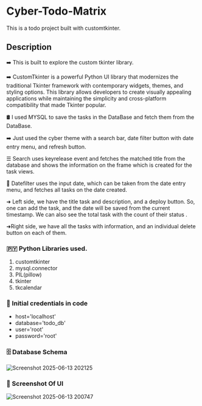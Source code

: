 # Cyber-Todo-Matrix
This is a todo project built with customtkinter.


## Description
➡️ This is built to explore the custom tkinter library.

➡️ CustomTkinter is a powerful Python UI library that modernizes the traditional Tkinter framework with contemporary widgets, themes, and styling options. This library allows developers to create visually appealing applications while maintaining the simplicity and cross-platform compatibility that made Tkinter popular.

🛢️ I used MYSQL to save the tasks in the DataBase and fetch them from the DataBase.

➡️ Just used the cyber theme with a search bar, date filter button with date entry menu, and refresh button.

☰ Search uses keyrelease event and fetches the matched title from the database and shows the information on the frame which is created for the task views.

📅 Datefilter uses the input date, which can be taken from the date entry menu, and fetches all tasks on the date created.

➜ Left side, we have the title task and description, and a deploy button. So, one can add the task, and the date will be saved from the current timestamp. We can also see the total task with the count of their status
.

➜Right side, we have all the tasks with information, and an individual delete button on each of them.
### 🇵🇾 Python Libraries used.
<ol>
<li>customtkinter</li>
  <li>mysql.connector</li>
  <li>PIL(pillow)</li>
  <li>tkinter</li>
  <li>tkcalendar</li>
</ol>

### 🔑 Initial credentials in code
<ul>
  <li>host='localhost'</li>
  <li>database='todo_db' </li>
  <li>user='root' </li>         
  <li>password='root' </li>
  
</ul>

### 🗄️ Database Schema


![Screenshot 2025-06-13 202125](https://github.com/user-attachments/assets/e1d94497-5399-4595-af78-02e6303629b9)

### 📱 Screenshot Of UI

![Screenshot 2025-06-13 200747](https://github.com/user-attachments/assets/291c0a21-3ba0-4566-9317-522bd47e78a6)






























